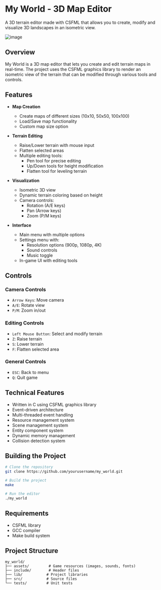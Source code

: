 # My World - 3D Map Editor

A 3D terrain editor made with CSFML that allows you to create, modify and visualize 3D landscapes in an isometric view.

![image](https://github.com/user-attachments/assets/c6ad4327-3e8b-4b40-85d2-0e6aebbca7cf)

## Overview

My World is a 3D map editor that lets you create and edit terrain maps in real-time. The project uses the CSFML graphics library to render an isometric view of the terrain that can be modified through various tools and controls.

## Features

- **Map Creation**
  - Create maps of different sizes (10x10, 50x50, 100x100)
  - Load/Save map functionality
  - Custom map size option

- **Terrain Editing**
  - Raise/Lower terrain with mouse input
  - Flatten selected areas
  - Multiple editing tools:
    - Pen tool for precise editing
    - Up/Down tools for height modification
    - Flatten tool for leveling terrain

- **Visualization**
  - Isometric 3D view
  - Dynamic terrain coloring based on height
  - Camera controls:
    - Rotation (A/E keys)
    - Pan (Arrow keys)
    - Zoom (P/M keys)

- **Interface**
  - Main menu with multiple options
  - Settings menu with:
    - Resolution options (900p, 1080p, 4K)
    - Sound controls
    - Music toggle
  - In-game UI with editing tools

## Controls

### Camera Controls
- `Arrow Keys`: Move camera
- `A/E`: Rotate view
- `P/M`: Zoom in/out

### Editing Controls
- `Left Mouse Button`: Select and modify terrain
- `Z`: Raise terrain
- `S`: Lower terrain
- `F`: Flatten selected area

### General Controls
- `ESC`: Back to menu
- `Q`: Quit game

## Technical Features

- Written in C using CSFML graphics library
- Event-driven architecture
- Multi-threaded event handling
- Resource management system
- Scene management system
- Entity component system
- Dynamic memory management
- Collision detection system

## Building the Project

```bash
# Clone the repository
git clone https://github.com/yourusername/my_world.git

# Build the project
make

# Run the editor
./my_world
```

## Requirements

- CSFML library
- GCC compiler
- Make build system

## Project Structure

```
my_world/
├── assets/         # Game resources (images, sounds, fonts)
├── include/        # Header files
├── lib/           # Project libraries
├── src/           # Source files
└── tests/         # Unit tests
```
